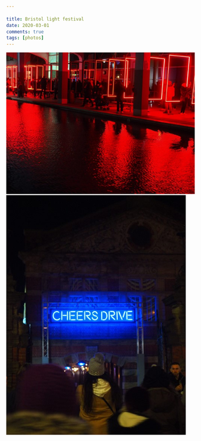 ```yaml
---  
  
title: Bristol light festival  
date: 2020-03-01 
comments: true  
tags: [photos]  
---  
```


<img src="/assets/images/articles/lightfest1.jpg" class="responsive"><br>
<img src="/assets/images/articles/lightfest2.jpg" class="responsive"><br>
